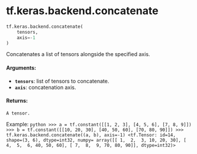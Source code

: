 <div itemscope itemtype="http://developers.google.com/ReferenceObject">
<meta itemprop="name" content="tf.keras.backend.concatenate" />
<meta itemprop="path" content="Stable" />
</div>

# tf.keras.backend.concatenate

``` python
tf.keras.backend.concatenate(
    tensors,
    axis=-1
)
```

Concatenates a list of tensors alongside the specified axis.

#### Arguments:

* <b>`tensors`</b>: list of tensors to concatenate.
* <b>`axis`</b>: concatenation axis.


#### Returns:

    A tensor.

Example:
    ```python
    >>> a = tf.constant([[1, 2, 3], [4, 5, 6], [7, 8, 9]])
    >>> b = tf.constant([[10, 20, 30], [40, 50, 60], [70, 80, 90]])
    >>> tf.keras.backend.concatenate((a, b), axis=-1)
    <tf.Tensor: id=14, shape=(3, 6), dtype=int32, numpy=
    array([[ 1,  2,  3, 10, 20, 30],
           [ 4,  5,  6, 40, 50, 60],
           [ 7,  8,  9, 70, 80, 90]], dtype=int32)>
    ```
